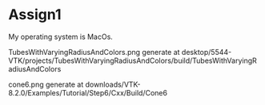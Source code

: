 # Assign1
My operating system is MacOs. 

TubesWithVaryingRadiusAndColors.png generate at desktop/5544-VTK/projects/TubesWithVaryingRadiusAndColors/build/TubesWithVaryingRadiusAndColors

cone6.png generate at downloads/VTK-8.2.0/Examples/Tutorial/Step6/Cxx/Build/Cone6
